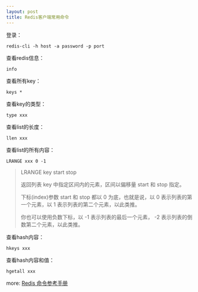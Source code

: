 ```yaml
---
layout: post
title: Redis客户端常用命令
---
```


登录：

    redis-cli -h host -a password -p port

查看redis信息：

    info
    
查看所有key：

    keys *
    
查看key的类型：

    type xxx

查看list的长度：

    llen xxx
    
查看list的所有内容：

    LRANGE xxx 0 -1
    
>LRANGE key start stop
>
>返回列表 key 中指定区间内的元素，区间以偏移量 start 和 stop 指定。
>
>下标(index)参数 start 和 stop 都以 0 为底，也就是说，以 0 表示列表的第一个元素，以 1 表示列表的第二个元素，以此类推。
>
>你也可以使用负数下标，以 -1 表示列表的最后一个元素， -2 表示列表的倒数第二个元素，以此类推。

查看hash内容：

    hkeys xxx
    
查看hash内容和值：

    hgetall xxx
    

more:
[Redis 命令参考手册](http://redisdoc.com/)
